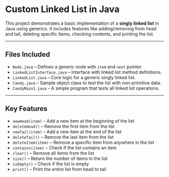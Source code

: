 # Custom Linked List in Java

This project demonstrates a basic implementation of a **singly linked list** in Java using generics. It includes features like adding/removing from head and tail, deleting specific items, checking contents, and printing the list.

---

## Files Included

- `Node.java` – Defines a generic node with `item` and `next` pointer.
- `LinkedListInterface.java` – Interface with linked list method definitions.
- `LinkedList.java` – Core logic for a generic singly linked list.
- `Candy.java` – Sample object class to test the list with non-primitive data.
- `CandyMain1.java` – A simple program that tests all linked list operations.

---

## Key Features

- `newHead(item)` – Add a new item at the beginning of the list
- `deleteHead()` – Remove the first item from the list
- `newTail(item)` – Add a new item at the end of the list
- `deleteTail()` – Remove the last item from the list
- `deleteItem(item)` – Remove a specific item from anywhere in the list
- `contains(item)` – Check if the list contains an item
- `clear()` – Remove all items from the list
- `size()` – Return the number of items in the list
- `isEmpty()` – Check if the list is empty
- `print()` – Print the entire list from head to tail

